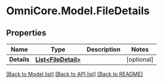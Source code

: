 # OmniCore.Model.FileDetails

## Properties

Name | Type | Description | Notes
------------ | ------------- | ------------- | -------------
**Details** | [**List&lt;FileDetail&gt;**](FileDetail.md) |  | [optional] 

[[Back to Model list]](../README.md#documentation-for-models) [[Back to API list]](../README.md#documentation-for-api-endpoints) [[Back to README]](../README.md)

